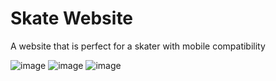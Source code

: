 # Skate Website
 A website that is perfect for a skater with mobile compatibility
 
 ![image](https://user-images.githubusercontent.com/70957608/190864149-427c83f1-3d31-43ec-864b-52f73e2b4686.png)
![image](https://user-images.githubusercontent.com/70957608/190864242-50b7a245-a949-4c1a-898d-f7f0bc289b2b.png)
![image](https://user-images.githubusercontent.com/70957608/190864283-6a3fbc10-085e-411b-89ce-79d101fcbd7b.png)


